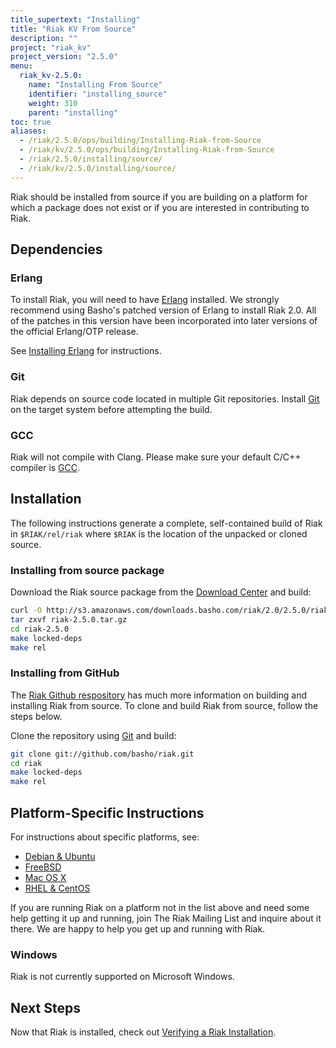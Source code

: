 ```yaml
---
title_supertext: "Installing"
title: "Riak KV From Source"
description: ""
project: "riak_kv"
project_version: "2.5.0"
menu:
  riak_kv-2.5.0:
    name: "Installing From Source"
    identifier: "installing_source"
    weight: 310
    parent: "installing"
toc: true
aliases:
  - /riak/2.5.0/ops/building/Installing-Riak-from-Source
  - /riak/kv/2.5.0/ops/building/Installing-Riak-from-Source
  - /riak/2.5.0/installing/source/
  - /riak/kv/2.5.0/installing/source/
---
```




[install source erlang]: /riak/kv/2.5.0/setup/installing/source/erlang
[downloads]: /riak/kv/2.5.0/downloads/
[install debian & ubuntu#source]: /riak/kv/2.5.0/setup/installing/debian-ubuntu/#installing-from-source
[install freebsd#source]: /riak/kv/2.5.0/setup/installing/freebsd/#installing-from-source
[install mac osx#source]: /riak/kv/2.5.0/setup/installing/mac-osx/#installing-from-source
[install rhel & centos#source]: /riak/kv/2.5.0/setup/installing/rhel-centos/#installing-from-source
[install verify]: /riak/kv/2.5.0/setup/installing/verify

Riak should be installed from source if you are building on a platform
for which a package does not exist or if you are interested in
contributing to Riak.

## Dependencies

### Erlang

To install Riak, you will need to have [Erlang](http://www.erlang.org/) installed. We strongly recommend using Basho's patched version of Erlang to install Riak 2.0. All of the patches in this version have been incorporated into later versions of the official Erlang/OTP release.

See [Installing Erlang][install source erlang] for instructions.

### Git

Riak depends on source code located in multiple Git repositories. Install [Git](https://git-scm.com/) on the target system before attempting the build.

### GCC

Riak will not compile with Clang. Please make sure your default C/C++
compiler is [GCC](https://gcc.gnu.org/).

## Installation

The following instructions generate a complete, self-contained build of
Riak in `$RIAK/rel/riak` where `$RIAK` is the location of the unpacked
or cloned source.

### Installing from source package

Download the Riak source package from the [Download Center][downloads] and build:

```bash
curl -O http://s3.amazonaws.com/downloads.basho.com/riak/2.0/2.5.0/riak-2.5.0.tar.gz
tar zxvf riak-2.5.0.tar.gz
cd riak-2.5.0
make locked-deps
make rel
```

### Installing from GitHub

The [Riak Github respository](http://github.com/basho/riak) has much
more information on building and installing Riak from source. To clone
and build Riak from source, follow the steps below.

Clone the repository using [Git](http://git-scm.com) and build:

```bash
git clone git://github.com/basho/riak.git
cd riak
make locked-deps
make rel
```

## Platform-Specific Instructions

For instructions about specific platforms, see:
  
  * [Debian & Ubuntu][install debian & ubuntu#source]
  * [FreeBSD][install freebsd#source]
  * [Mac OS X][install mac osx#source]
  * [RHEL & CentOS][install rhel & centos#source]

If you are running Riak on a platform not in the list above and need
some help getting it up and running, join The Riak Mailing List and
inquire about it there. We are happy to help you get up and running with
Riak.

### Windows

Riak is not currently supported on Microsoft Windows.

## Next Steps

Now that Riak is installed, check out [Verifying a Riak Installation][install verify].
